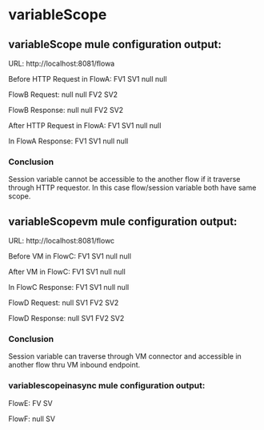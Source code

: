 # variableScope

## variableScope mule configuration output:

URL: http://localhost:8081/flowa

Before HTTP Request in FlowA: 	FV1 SV1 null null

FlowB Request:					null null FV2 SV2

FlowB Response: 				null null FV2 SV2

After HTTP Request in FlowA:	FV1 SV1 null null

In FlowA Response: 				FV1 SV1 null null

### Conclusion 

Session variable cannot be accessible to the another flow if it traverse through HTTP requestor. In this case flow/session variable both have same scope.

## variableScopevm mule configuration output:
URL: http://localhost:8081/flowc

Before VM in FlowC:  FV1 SV1 null null

After VM in FlowC: FV1 SV1 null null

In FlowC Response:     FV1 SV1 null null

FlowD Request:     null SV1 FV2 SV2

FlowD Response:     null SV1 FV2 SV2

### Conclusion 

Session variable can traverse through VM connector and accessible in another flow thru VM inbound endpoint. 

### variablescopeinasync mule configuration output:
FlowE:     FV SV

FlowF:     null SV

